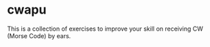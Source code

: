 # cwapu
This is a collection of exercises to improve your skill on receiving CW (Morse Code) by ears.
